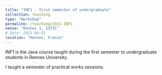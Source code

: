```yaml
---
title: "INF1 - first semester of undergraduate"
collection: teaching
type: "Workshop"
permalink: /teaching/2021-INF1
venue: "Rennes 1, ISTIC"
# date: 2021-09-01
location: "Rennes, France"
---
```


INF1 is the Java course taught during the first semester to undergraduate students in Rennes University.

I taught a semester of practical works sessions.